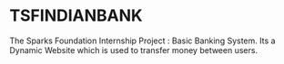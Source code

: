 # TSFINDIANBANK
The Sparks Foundation Internship Project : Basic Banking System. Its a Dynamic Website which is used to transfer money between users.
